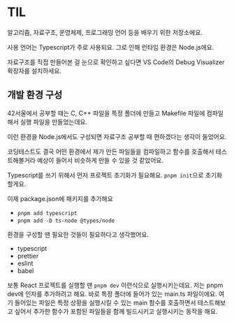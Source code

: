 # TIL

알고리즘, 자료구조, 운영체제, 프로그래밍 언어 등을 배우기 위한 저장소에요.

사용 언어는 Typescript가 주로 사용되요. 그로 인해 런타임 환경은 Node.js에요.

자료구조를 직접 만들어본 걸 눈으로 확인하고 싶다면 VS Code의 Debug Visualizer 확장자를 설치하세요.

## 개발 환경 구성

42서울에서 공부할 때는 C, C++ 파일을 특정 폴더에 만들고 Makefile 파일에 컴파일해서 실행 파일을 만들었는데요.

이런 환경을 Node.js에서도 구성되면 자료구조 공부할 때 편하겠다는 생각이 들었어요.

코딩테스트도 결국 어떤 환경에서 제가 만든 파일들을 컴파일하고 함수를 호출해서 테스트해볼거라 예상이 들어서 비슷하게 만들 수 있을 것 같았어요.

Typescript를 쓰기 위해서 먼저 프로젝트 초기화가 필요해요. `pnpm init`으로 초기화 할게요.

이제 package.json에 패키지를 추가해요
- `pnpm add typescript`
- `pnpm add -D ts-node @types/node`

환경을 구성할 땐 필요한 것들이 필요하다고 생각했어요.
- typescript
- prettier
- eslint
- babel


보통 React 프로젝트를 실행할 땐 `pnpm dev` 이런식으로 실행시키는데요. 저는 pnpm dev에 인자를 추가하려고 해요. 바로 특정 폴더에 들어가 있는 main.ts 파일이에요. 여기 들어있는 파일은 특정 상황을 실행시킬 수 있는 main 함수를 호출하면서 테스트해보고 싶어서 추가한 함수가 포함된 파일들을 함께 빌드시키고 실행시키는 동작을 해요.